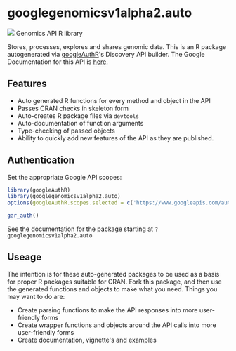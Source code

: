 # googlegenomicsv1alpha2.auto
![](http://www.google.com/images/icons/product/search-32.gif)
Genomics API R library

Stores, processes, explores and shares genomic data.
This is an R package autogenerated via [googleAuthR](http://code.markedmondson.me/googleAuthR)'s Discovery API builder. 
The Google Documentation for this API is [here](https://cloud.google.com/genomics/).

## Features 
 * Auto generated R functions for every method and object in the API
 * Passes CRAN checks in skeleton form
 * Auto-creates R package files via `devtools`
 * Auto-documentation of function arguments
 * Type-checking of passed objects
 * Ability to quickly add new features of the API as they are published.

## Authentication
Set the appropriate Google API scopes:

```r
library(googleAuthR)
library(googlegenomicsv1alpha2.auto)
options(googleAuthR.scopes.selected = c('https://www.googleapis.com/auth/cloud-platform', 'https://www.googleapis.com/auth/compute', 'https://www.googleapis.com/auth/genomics'))

gar_auth()
```
 See the documentation for the package starting at `?googlegenomicsv1alpha2.auto`
## Useage
The intention is for these auto-generated packages to be used as a basis for proper R packages suitable for CRAN.
Fork this package, and then use the generated functions and objects to make what you need.
Things you may want to do are:
* Create parsing functions to make the API responses into more user-friendly forms
* Create wrapper functions and objects around the API calls into more user-friendly forms
* Create documentation, vignette's and examples

